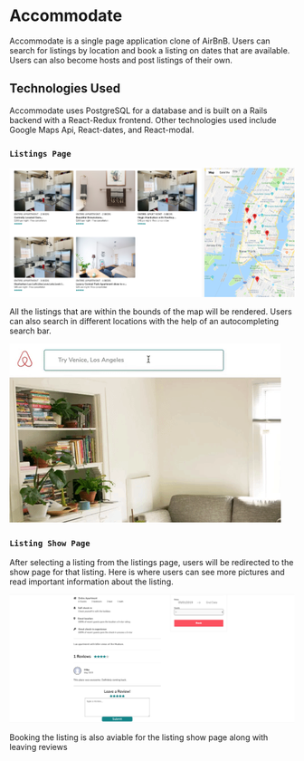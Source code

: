 

# Accommodate

Accommodate is a single page application clone of AirBnB. Users can search for listings by location and book a listing on dates that are available. Users can also become hosts and post listings of their own. 

## Technologies Used

Accommodate uses PostgreSQL for a database and is built on a Rails backend with a React-Redux frontend. Other technologies used include Google Maps Api, React-dates, and React-modal. 
    
### `Listings Page`

![](inBounds.png)

All the listings that are within the bounds of the map will be rendered. Users can also search in different locations with the help of an autocompleting search bar.

![](autoComplete.gif)

### `Listing Show Page`

After selecting a listing from the listings page, users will be redirected to the show page for that listing. Here is where users can see more pictures and read important information about the listing. 

![](bookingsAndReviews.png)

Booking the listing is also aviable for the listing show page along with leaving reviews
